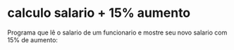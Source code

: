 # calculo salario + 15% aumento
 Programa que lê o salario de um funcionario e mostre seu novo salario com 15% de aumento:
